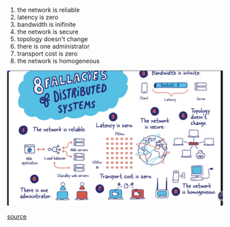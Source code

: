 1. the network is reliable
2. latency is zero
3. bandwidth is inifinite
4. the network is secure
5. topology doesn't change
6. there is one administrator
7. transport cost is zero
8. the network is homogeneous

![8 fallacies](./Assets/fallacies_in_distributed_system.png "8 fallacies image")

[source](https://architecturenotes.co/fallacies-of-distributed-systems/)
